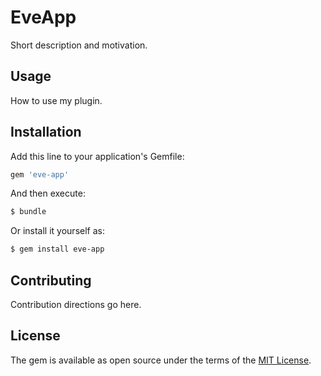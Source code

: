 # EveApp
Short description and motivation.

## Usage
How to use my plugin.

## Installation
Add this line to your application's Gemfile:

```ruby
gem 'eve-app'
```

And then execute:
```bash
$ bundle
```

Or install it yourself as:
```bash
$ gem install eve-app
```

## Contributing
Contribution directions go here.

## License
The gem is available as open source under the terms of the [MIT License](http://opensource.org/licenses/MIT).
